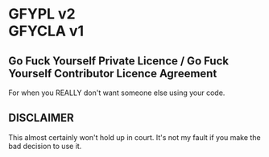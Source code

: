 # GFYPL v2<br>GFYCLA v1

## Go Fuck Yourself Private Licence / Go Fuck Yourself Contributor Licence Agreement

For when you REALLY don't want someone else using your code. 

## DISCLAIMER

This almost certainly won't hold up in court. It's not my fault if you make the bad decision to use it. 
